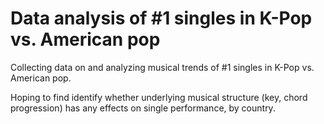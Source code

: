 # Data analysis of #1 singles in K-Pop vs. American pop

Collecting data on and analyzing musical trends of #1 singles in K-Pop vs. American pop.

Hoping to find identify whether underlying musical structure (key, chord progression) has any effects on single performance, by country.
